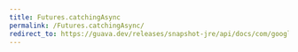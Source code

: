 ```yaml
---
title: Futures.catchingAsync
permalink: /Futures.catchingAsync/
redirect_to: https://guava.dev/releases/snapshot-jre/api/docs/com/google/common/util/concurrent/Futures.html#catchingAsync-com.google.common.util.concurrent.ListenableFuture-java.lang.Class-com.google.common.util.concurrent.AsyncFunction-java.util.concurrent.Executor-
---
```

